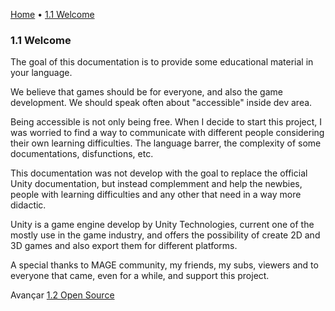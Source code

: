 [Home](../HomeEN.md) • [1.1 Welcome](#)

### 1.1 Welcome

The goal of this documentation is to provide some educational material in your language.

We believe that games should be for everyone, and also the game development. We should speak often about "accessible" inside dev area.

Being accessible is not only being free. When I decide to start this project, I was worried to find a way to communicate with different people considering their own learning difficulties. The language barrer, the complexity of some documentations, disfunctions, etc.

This documentation was not develop with the goal to replace the official Unity documentation, but instead complemment and help the newbies, people with learning difficulties and any other that need in a way more didactic.

Unity is a game engine develop by Unity Technologies, current one of the mostly use in the game industry, and offers the possibility of create 2D and 3D games and also export them for different platforms.

A special thanks to MAGE community, my friends, my subs, viewers and to everyone that came, even for a while, and support this project.

Avançar [1.2 Open Source](./2_wayto_eng.md)